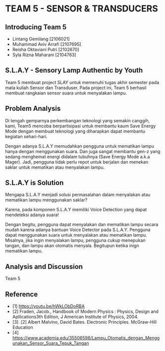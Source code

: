 # TEAM 5 - SENSOR & TRANSDUCERS

## Introducing Team 5
- Lintang Gemilang [2106021]
- Muhammad Aviv Arrafi [2107695]
- Reisha Oktaviani Putri [2102670]
- Syla Rizna Maharani [2104763]

## S.L.A.Y - Sensory Lamp Authentic by Youth
Team 5 membuat project SLAY untuk memenuhi tugas akhir semester pada mata kuliah Sensor dan Transduser. Pada project ini, Team 5 berhasil membuat rangkaian sensor suara untuk menyalakan lampu.

## Problem Analysis
Di tengah gemparnya perkembangan teknologi yang semakin canggih, kami, Team5 mencoba berpartisipasi untuk membantu kaum Save Energy Mode dengan membuat teknologi yang diharapkan dapat membantu kegiatan sehari-hari.

Dengan adanya S.L.A.Y memudahkan pengguna untuk mematikan lampu hanya dengan menggunakan suara. Dan juga sangat membantu gen-z yang sedang menghemat energi didalam tubuhnya (Save Energy Mode a.k.a Mager). Jadi, pengguna tidak perlu repot untuk berjalan dan menekan saklar untuk mematikan atau menyalakan lampu.

## S.L.A.Y is Solution
Mengapa S.L.A.Y menjadi solusi permasalahan dalam menyalakan atau mematikan lampu menggunakan saklar?

Karena, pada komponen S.L.A.Y memiliki Voice Detection yang dapat mendeteksi adanya suara!

Dengan begitu, pengguna dapat menyalakan dan mematikan lampu secara mudah karena adanya bantuan Voice Detector pada S.L.A.Y.
Pengguna dapat menggunakan suara untuk menyalakan atau mematikan lampu.
Misalnya, jika ingin menyalakan lampu, pengguna cukup menepukan tangan, dan lampu akan otomatis menyala. Begitupun ketika inign mematikan lampu.

## Analysis and Discussion
Team 5

## Reference
- [1] https://youtu.be/hWkLObDoRBA
- [2] Fraden, Jacob., Handbook of Modern Physics : Physics, Design and Apllications3th Edition, J American Institute of Physics, 2004.
- [3] .[2] Albert Malvino, David Bates. Electronic Principles. McGraw-Hill Education
- [4] https://www.academia.edu/35506598/Lampu_Otomatis_dengan_Menggunakan_Sensor_Suara_Tepuk_Tangan
